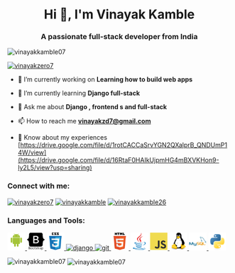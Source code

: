 <h1 align="center">Hi 👋, I'm Vinayak Kamble</h1>
<h3 align="center">A passionate full-stack developer from India</h3>
<img
  align="right"
  width="400"
  src="https://www.aalpha.net/wp-content/uploads/2020/12/full-stack-development.gif"
  alt=""
/>


<p align="left"> <img src="https://komarev.com/ghpvc/?username=vinayakkamble07&label=Profile%20views&color=0e75b6&style=flat" alt="vinayakkamble07" /> </p>

<p align="left"> <a href="https://twitter.com/vinayakzero7" target="blank"><img src="https://img.shields.io/twitter/follow/vinayakzero7?logo=twitter&style=for-the-badge" alt="vinayakzero7" /></a> </p>

- 🔭 I’m currently working on **Learning how to build web apps**

- 🌱 I’m currently learning **Django full-stack**

- 💬 Ask me about **Django , frontend s and full-stack**

- 📫 How to reach me **vinayakzd7@gmail.com**

- 📄 Know about my experiences [https://drive.google.com/file/d/1rotCACCaSrvYGN2QXalprB_QNDUmP14W/view](https://drive.google.com/file/d/16RtaF0HAIkUjpmHG4mBXVKHon9-ly2L5/view?usp=sharing)

<h3 align="left">Connect with me:</h3>
<p align="left">
<a href="https://twitter.com/vinayakzero7" target="blank"><img align="center" src="https://raw.githubusercontent.com/rahuldkjain/github-profile-readme-generator/master/src/images/icons/Social/twitter.svg" alt="vinayakzero7" height="30" width="40" /></a>
<a href="https://linkedin.com/in/vinayakkamble" target="blank"><img align="center" src="https://raw.githubusercontent.com/rahuldkjain/github-profile-readme-generator/master/src/images/icons/Social/linked-in-alt.svg" alt="vinayakkamble" height="30" width="40" /></a>
<a href="https://www.hackerrank.com/vinayakkamble26" target="blank"><img align="center" src="https://raw.githubusercontent.com/rahuldkjain/github-profile-readme-generator/master/src/images/icons/Social/hackerrank.svg" alt="vinayakkamble26" height="30" width="40" /></a>
</p>

<h3 align="left">Languages and Tools:</h3>
<p align="left"> <a href="https://developer.android.com" target="_blank" rel="noreferrer"> <img src="https://raw.githubusercontent.com/devicons/devicon/master/icons/android/android-original-wordmark.svg" alt="android" width="40" height="40"/> </a> <a href="https://getbootstrap.com" target="_blank" rel="noreferrer"> <img src="https://raw.githubusercontent.com/devicons/devicon/master/icons/bootstrap/bootstrap-plain-wordmark.svg" alt="bootstrap" width="40" height="40"/> </a> <a href="https://www.w3schools.com/css/" target="_blank" rel="noreferrer"> <img src="https://raw.githubusercontent.com/devicons/devicon/master/icons/css3/css3-original-wordmark.svg" alt="css3" width="40" height="40"/> </a> <a href="https://www.djangoproject.com/" target="_blank" rel="noreferrer"> <img src="https://cdn.worldvectorlogo.com/logos/django.svg" alt="django" width="40" height="40"/> </a> <a href="https://git-scm.com/" target="_blank" rel="noreferrer"> <img src="https://www.vectorlogo.zone/logos/git-scm/git-scm-icon.svg" alt="git" width="40" height="40"/> </a> <a href="https://www.w3.org/html/" target="_blank" rel="noreferrer"> <img src="https://raw.githubusercontent.com/devicons/devicon/master/icons/html5/html5-original-wordmark.svg" alt="html5" width="40" height="40"/> </a> <a href="https://www.java.com" target="_blank" rel="noreferrer"> <img src="https://raw.githubusercontent.com/devicons/devicon/master/icons/java/java-original.svg" alt="java" width="40" height="40"/> </a> <a href="https://developer.mozilla.org/en-US/docs/Web/JavaScript" target="_blank" rel="noreferrer"> <img src="https://raw.githubusercontent.com/devicons/devicon/master/icons/javascript/javascript-original.svg" alt="javascript" width="40" height="40"/> </a> <a href="https://www.linux.org/" target="_blank" rel="noreferrer"> <img src="https://raw.githubusercontent.com/devicons/devicon/master/icons/linux/linux-original.svg" alt="linux" width="40" height="40"/> </a> <a href="https://www.mysql.com/" target="_blank" rel="noreferrer"> <img src="https://raw.githubusercontent.com/devicons/devicon/master/icons/mysql/mysql-original-wordmark.svg" alt="mysql" width="40" height="40"/> </a> <a href="https://www.python.org" target="_blank" rel="noreferrer"> <img src="https://raw.githubusercontent.com/devicons/devicon/master/icons/python/python-original.svg" alt="python" width="40" height="40"/> </a> </p>

<p><img align="left" src="https://github-readme-stats.vercel.app/api/top-langs?username=vinayakkamble07&show_icons=true&locale=en&layout=compact" alt="vinayakkamble07" /></p>

<p>&nbsp;<img align="center" src="https://github-readme-stats.vercel.app/api?username=vinayakkamble07&show_icons=true&locale=en" alt="vinayakkamble07" /></p>
